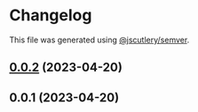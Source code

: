 # Changelog

This file was generated using [@jscutlery/semver](https://github.com/jscutlery/semver).

## [0.0.2](https://github.com/jerrywithaz/monorepo-nx/compare/v0.0.1...v0.0.2) (2023-04-20)

## 0.0.1 (2023-04-20)
